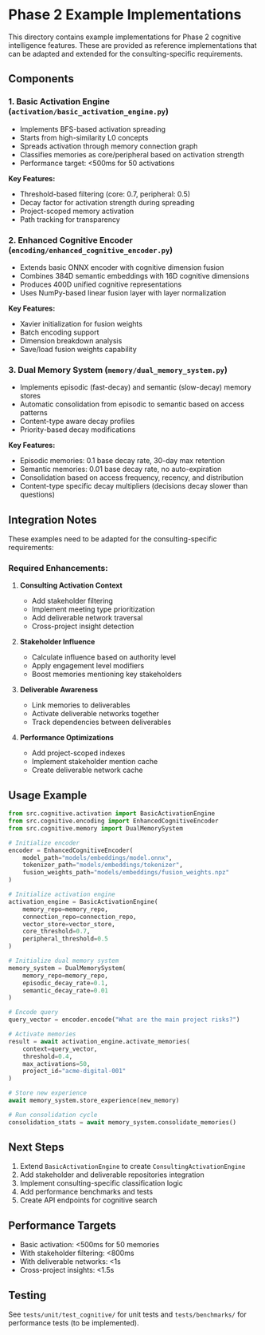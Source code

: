 # Phase 2 Example Implementations

This directory contains example implementations for Phase 2 cognitive intelligence features. These are provided as reference implementations that can be adapted and extended for the consulting-specific requirements.

## Components

### 1. **Basic Activation Engine** (`activation/basic_activation_engine.py`)
- Implements BFS-based activation spreading
- Starts from high-similarity L0 concepts
- Spreads activation through memory connection graph
- Classifies memories as core/peripheral based on activation strength
- Performance target: <500ms for 50 activations

**Key Features:**
- Threshold-based filtering (core: 0.7, peripheral: 0.5)
- Decay factor for activation strength during spreading
- Project-scoped memory activation
- Path tracking for transparency

### 2. **Enhanced Cognitive Encoder** (`encoding/enhanced_cognitive_encoder.py`)
- Extends basic ONNX encoder with cognitive dimension fusion
- Combines 384D semantic embeddings with 16D cognitive dimensions
- Produces 400D unified cognitive representations
- Uses NumPy-based linear fusion layer with layer normalization

**Key Features:**
- Xavier initialization for fusion weights
- Batch encoding support
- Dimension breakdown analysis
- Save/load fusion weights capability

### 3. **Dual Memory System** (`memory/dual_memory_system.py`)
- Implements episodic (fast-decay) and semantic (slow-decay) memory stores
- Automatic consolidation from episodic to semantic based on access patterns
- Content-type aware decay profiles
- Priority-based decay modifications

**Key Features:**
- Episodic memories: 0.1 base decay rate, 30-day max retention
- Semantic memories: 0.01 base decay rate, no auto-expiration
- Consolidation based on access frequency, recency, and distribution
- Content-type specific decay multipliers (decisions decay slower than questions)

## Integration Notes

These examples need to be adapted for the consulting-specific requirements:

### Required Enhancements:

1. **Consulting Activation Context**
   - Add stakeholder filtering
   - Implement meeting type prioritization
   - Add deliverable network traversal
   - Cross-project insight detection

2. **Stakeholder Influence**
   - Calculate influence based on authority level
   - Apply engagement level modifiers
   - Boost memories mentioning key stakeholders

3. **Deliverable Awareness**
   - Link memories to deliverables
   - Activate deliverable networks together
   - Track dependencies between deliverables

4. **Performance Optimizations**
   - Add project-scoped indexes
   - Implement stakeholder mention cache
   - Create deliverable network cache

## Usage Example

```python
from src.cognitive.activation import BasicActivationEngine
from src.cognitive.encoding import EnhancedCognitiveEncoder
from src.cognitive.memory import DualMemorySystem

# Initialize encoder
encoder = EnhancedCognitiveEncoder(
    model_path="models/embeddings/model.onnx",
    tokenizer_path="models/embeddings/tokenizer",
    fusion_weights_path="models/embeddings/fusion_weights.npz"
)

# Initialize activation engine
activation_engine = BasicActivationEngine(
    memory_repo=memory_repo,
    connection_repo=connection_repo,
    vector_store=vector_store,
    core_threshold=0.7,
    peripheral_threshold=0.5
)

# Initialize dual memory system
memory_system = DualMemorySystem(
    memory_repo=memory_repo,
    episodic_decay_rate=0.1,
    semantic_decay_rate=0.01
)

# Encode query
query_vector = encoder.encode("What are the main project risks?")

# Activate memories
result = await activation_engine.activate_memories(
    context=query_vector,
    threshold=0.4,
    max_activations=50,
    project_id="acme-digital-001"
)

# Store new experience
await memory_system.store_experience(new_memory)

# Run consolidation cycle
consolidation_stats = await memory_system.consolidate_memories()
```

## Next Steps

1. Extend `BasicActivationEngine` to create `ConsultingActivationEngine`
2. Add stakeholder and deliverable repositories integration
3. Implement consulting-specific classification logic
4. Add performance benchmarks and tests
5. Create API endpoints for cognitive search

## Performance Targets

- Basic activation: <500ms for 50 memories
- With stakeholder filtering: <800ms
- With deliverable networks: <1s
- Cross-project insights: <1.5s

## Testing

See `tests/unit/test_cognitive/` for unit tests and `tests/benchmarks/` for performance tests (to be implemented).
